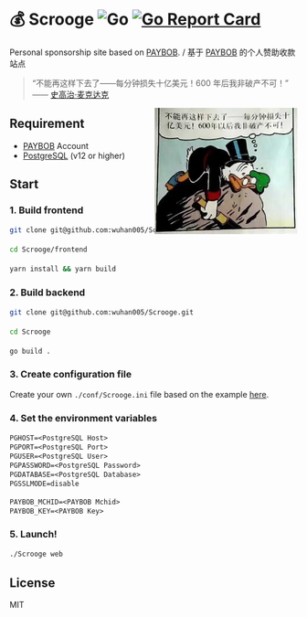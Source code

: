 # 💰 Scrooge ![Go](https://github.com/wuhan005/Scrooge/workflows/Go/badge.svg) [![Go Report Card](https://goreportcard.com/badge/github.com/wuhan005/Scrooge)](https://goreportcard.com/report/github.com/wuhan005/Scrooge)

Personal sponsorship site based on [PAYBOB](https://paybob.cn/). / 基于 [PAYBOB](https://paybob.cn/) 的个人赞助收款站点

> “不能再这样下去了——每分钟损失十亿美元！600 年后我非破产不可！” —— [史高治·麦克达克](https://zh.wikipedia.org/wiki/%E5%8F%B2%E9%AB%98%E6%B2%BB%C2%B7%E9%BA%A6%E5%85%8B%E8%80%81%E9%B8%AD)

<img src="assets/Scrooge.JPG" align="right" width="250px"/>

## Requirement

* [PAYBOB](https://paybob.cn/) Account
* [PostgreSQL](https://wiki.postgresql.org/wiki/Detailed_installation_guides) (v12 or higher)

## Start

### 1. Build frontend

```bash
git clone git@github.com:wuhan005/Scrooge.git

cd Scrooge/frontend

yarn install && yarn build
```

### 2. Build backend

```bash
git clone git@github.com:wuhan005/Scrooge.git

cd Scrooge

go build .
```

### 3. Create configuration file

Create your own `./conf/Scrooge.ini` file based on the example [here](./conf/scrooge.ini).

### 4. Set the environment variables

```
PGHOST=<PostgreSQL Host>
PGPORT=<PostgreSQL Port>
PGUSER=<PostgreSQL User>
PGPASSWORD=<PostgreSQL Password>
PGDATABASE=<PostgreSQL Database>
PGSSLMODE=disable

PAYBOB_MCHID=<PAYBOB Mchid>
PAYBOB_KEY=<PAYBOB Key>
```

### 5. Launch!

```bash
./Scrooge web
```

## License

MIT

